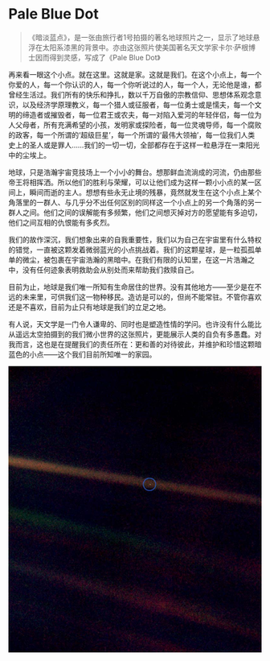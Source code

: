 # Pale Blue Dot

> 《暗淡蓝点》，是一张由旅行者1号拍摄的著名地球照片之一，显示了地球悬浮在太阳系漆黑的背景中。亦由这张照片使美国著名天文学家卡尔·萨根博士因而得到灵感，写成了《Pale Blue Dot》

再来看一眼这个小点。就在这里。这就是家。这就是我们。在这个小点上，每一个你爱的人，每一个你认识的人，每一个你听说过的人，每一个人，无论他是谁，都曾经生活过。我们所有的快乐和挣扎，数以千万自傲的宗教信仰、思想体系观念意识，以及经济学原理教义，每一个猎人或征服者，每一位勇士或是懦夫，每一个文明的缔造者或摧毁者，每一位君王或农夫，每一对陷入爱河的年轻伴侣，每一位为人父母者，所有充满希望的小孩，发明家或探险者，每一位灵魂导师，每一个腐败的政客，每一个所谓的‘超级巨星’，每一个所谓的‘最伟大领袖’，每一位我们人类史上的圣人或是罪人……我们的一切一切，全部都存在于这样一粒悬浮在一束阳光中的尘埃上。

<!-- Look again at that dot. That's here. That's home. That's us. On it everyone you love, everyone you know, everyone you ever heard of, every human being who ever was, lived out their lives. The aggregate of our joy and suffering, thousands of confident religions, ideologies, and economic doctrines, every hunter and forager, every hero and coward, every creator and destroyer of civilization, every king and peasant, every young couple in love, every mother and father, hopeful child, inventor and explorer, every teacher of morals, every corrupt politician, every “superstar,” every “supreme leader,” every saint and sinner in the history of our species lived there--on a mote of dust suspended in a sunbeam. -->

地球，只是浩瀚宇宙竞技场上一个小小的舞台。想那鲜血流淌成的河流，仍由那些帝王将相挥洒。所以他们的胜利与荣耀，可以让他们成为这样一颗小小点的某一区间上，瞬间而逝的主人。想想有些永无止境的残暴，竟然就发生在这个小点上某个角落里的一群人、与几乎分不出任何区别的同样这一个小点上的另一个角落的另一群人之间。他们之间的误解能有多频繁，他们之间想灭掉对方的愿望能有多迫切，他们之间互相的仇恨能有多炙烈。

<!-- The Earth is a very small stage in a vast cosmic arena. Think of the rivers of blood spilled by all those generals and emperors so that, in glory and triumph, they could become the momentary masters of a fraction of a dot. Think of the endless cruelties visited by the inhabitants of one corner of this pixel on the scarcely distinguishable inhabitants of some other corner, how frequent their misunderstandings, how eager they are to kill one another, how fervent their hatreds. -->

我们的故作深沉，我们想象出来的自我重要性，我们以为自己在宇宙里有什么特权的错觉，一直被这颗发着微弱蓝光的小点挑战着。我们的这颗星球，是一粒孤孤单单的微尘，被包裹在宇宙浩瀚的黑暗中。在我们有限的认知里，在这一片浩瀚之中，没有任何迹象表明救助会从别处而来帮助我们救赎自己。

<!-- Our posturings, our imagined self-importance, the delusion that we have some privileged position in the Universe, are challenged by this point of pale light. Our planet is a lonely speck in the great enveloping cosmic dark. In our obscurity, in all this vastness, there is no hint that help will come from elsewhere to save us from ourselves. -->

目前为止，地球是我们唯一所知有生命居住的世界。没有其他地方——至少是在不远的未来里，可供我们这一物种移民。造访是可以的，但尚不能常驻。不管你喜欢还是不喜欢，目前为止只有地球是我们的立足之地。

<!-- The Earth is the only world known so far to harbor life. There is nowhere else, at least in the near future, to which our species could migrate. Visit, yes. Settle, not yet. Like it or not, for the moment the Earth is where we make our stand. -->

有人说，天文学是一门令人谦卑的、同时也是塑造性情的学问。也许没有什么能比从遥远太空拍摄到的我们微小世界的这张照片，更能展示人类的自负有多愚蠢。对我而言，这也是在提醒我们的责任所在：更和善的对待彼此，并维护和珍惜这颗暗蓝色的小点——这个我们目前所知唯一的家园。

<!-- It has been said that astronomy is a humbling and character-building experience. There is perhaps no better demonstration of the folly of human conceits than this distant image of our tiny world. To me, it underscores our responsibility to deal more kindly with one another, and to preserve and cherish the pale blue dot, the only home we've ever known. -->

![PaleBlueDot](./img/PaleBlueDot.jpg)
